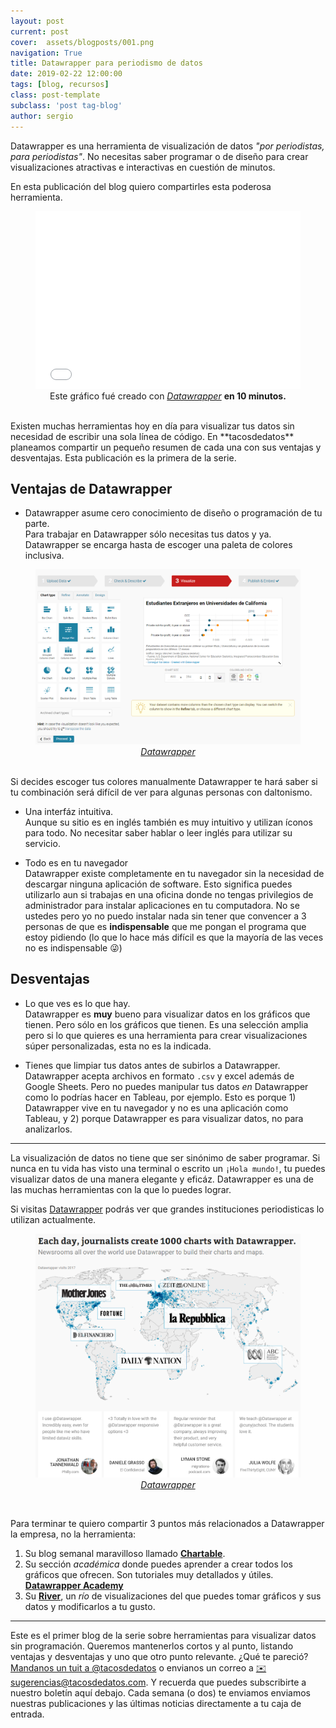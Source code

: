 ```yaml
---
layout: post
current: post
cover:  assets/blogposts/001.png
navigation: True
title: Datawrapper para periodismo de datos
date: 2019-02-22 12:00:00
tags: [blog, recursos]
class: post-template
subclass: 'post tag-blog'
author: sergio
---
```


Datawrapper es una herramienta de visualización de datos _"por periodistas, para periodistas"_. No necesitas saber programar o de diseño para crear visualizaciones atractivas e interactivas en cuestión de minutos. 

En esta publicación del blog quiero compartirles esta poderosa herramienta. 
<figure>
<iframe title="Gráfico: Estudiantes Extranjeros en Universidades de California" aria-describedby="" id="datawrapper-chart-SrMxE" src="//datawrapper.dwcdn.net/SrMxE/2/" scrolling="no" frameborder="0" style="width: 0; min-width: 100% !important;" height="284"></iframe><script type="text/javascript">!function(){"use strict";window.addEventListener("message",function(a){if(void 0!==a.data["datawrapper-height"])for(var t in a.data["datawrapper-height"]){var e=document.getElementById("datawrapper-chart-"+t);e&&(e.style.height=a.data["datawrapper-height"][t]+"px")}})}();</script>
<figcaption style="text-align:center">Este gráfico fué creado con <i><a href='https://datawrapper.de/'>Datawrapper</a></i> <strong>en 10 minutos.</strong></figcaption>
</figure><br>
Existen muchas herramientas hoy en día para visualizar tus datos sin necesidad de escribir una sola línea de código. En **tacosdedatos** planeamos compartir un pequeño resumen de cada una con sus ventajas y desventajas. Esta publicación es la primera de la serie.

## Ventajas de Datawrapper
  - Datawrapper asume cero conocimiento de diseño o programación de tu parte. <br>
    Para trabajar en Datawrapper sólo necesitas tus datos y ya. Datawrapper se encarga hasta de escoger una paleta de colores inclusiva. <br>
   <figure>
    <img src='../assets/blogposts/001_dashboard.png' alt='Datawrapper dashboard' />
    <figcaption style="text-align:center"><i><a href='https://datawrapper.de/'>Datawrapper</a></i></figcaption>
   </figure><br>
    Si decides escoger tus colores manualmente Datawrapper te hará saber si tu combinación será difícil de ver para algunas personas con daltonismo.

  - Una interfáz intuitiva. <br>
    Aunque su sitio es en inglés también es muy intuitivo y utilizan íconos para todo. No necesitar saber hablar o leer inglés para utilizar su servicio.

  - Todo es en tu navegador <br>
    Datawrapper existe completamente en tu navegador sin la necesidad de descargar ninguna aplicación de software. Esto significa puedes utilizarlo aun si trabajas en una oficina donde no tengas privilegios de administrador para instalar aplicaciones en tu computadora. No se ustedes pero yo no puedo instalar nada sin tener que convencer a 3 personas de que es **indispensable** que me pongan el programa que estoy pidiendo (lo que lo hace más difícil es que la mayoría de las veces no es indispensable 😜) 

## Desventajas
  - Lo que ves es lo que hay. <br>
    Datawrapper es **muy** bueno para visualizar datos en los gráficos que tienen. Pero sólo en los gráficos que tienen. Es una selección amplia pero si lo que quieres es una herramienta para crear visualizaciones súper personalizadas, esta no es la indicada. 

  - Tienes que limpiar tus datos antes de subirlos a Datawrapper. <br>
    Datawrapper acepta archivos en formato `.csv` y excel además de Google Sheets. Pero no puedes manipular tus datos _en_ Datawrapper como lo podrías hacer en Tableau, por ejemplo. Esto es porque 1) Datawrapper vive en tu navegador y no es una aplicación como Tableau, y 2) porque Datawrapper es para visualizar datos, no para analizarlos. 

***

La visualización de datos no tiene que ser sinónimo de saber programar. Si nunca en tu vida has visto una terminal o escrito un `¡Hola mundo!`, tu puedes visualizar datos de una manera elegante y eficáz. Datawrapper es una de las muchas herramientas con la que lo puedes lograr. 

Si visitas [Datawrapper](https://datawrapper.de) podrás ver que grandes instituciones periodisticas lo utilizan actualmente.<br>
   <figure>
    <img src='../assets/blogposts/001_mapa.png' alt='Datawrapper mapa' />
    <figcaption style="text-align:center"><i><a href='https://datawrapper.de/'>Datawrapper</a></i></figcaption>
   </figure><br>

Para terminar te quiero compartir 3 puntos más relacionados a Datawrapper la empresa, no la herramienta:
1. Su blog semanal maravilloso llamado [**Chartable**](https://blog.datawrapper.de). 
2. Su sección _académica_ donde puedes aprender a crear todos los gráficos que ofrecen. Son tutoriales muy detallados y útiles. [**Datawrapper Academy**](https://academy.datawrapper.de)
3. Su [**River**](https://river.datawrapper.de/), un _río_ de visualizaciones del que puedes tomar gráficos y sus datos y modificarlos a tu gusto. 

*** 
Este es el primer blog de la serie sobre herramientas para visualizar datos sin programación. Queremos mantenerlos cortos y al punto, listando ventajas y desventajas y uno que otro punto relevante. ¿Qué te pareció? [Mandanos un tuit a @tacosdedatos](https://twitter.com/share?text=Obvio+que+estuvo+super+el+blog+%40tacosdedatos+%F0%9F%8C%AE) o envianos un correo a [✉️ sugerencias@tacosdedatos.com](mailto:sugerencias@tacosdedatos.com?subject=Sugerencia&body=Hola-holaaa). Y recuerda que puedes subscribirte a nuestro boletín aquí debajo. Cada semana (o dos) te enviamos enviamos nuestras publicaciones y las últimas noticias directamente a tu caja de entrada.
